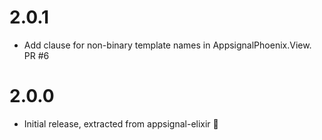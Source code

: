 # 2.0.1
* Add clause for non-binary template names in AppsignalPhoenix.View. PR #6

# 2.0.0
* Initial release, extracted from appsignal-elixir 🎉
